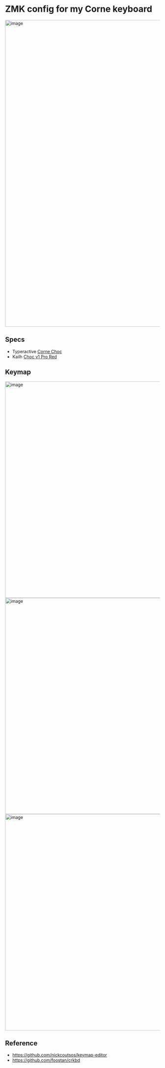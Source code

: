 # ZMK config for my Corne keyboard
<img width="999" alt="image" src="https://github.com/user-attachments/assets/55460277-b56a-470b-b6d3-e23377f96d40" />

## Specs
- Typeractive [Corne Choc](https://typeractive.xyz)
- Kailh [Choc v1 Pro Red](https://www.boardsource.xyz/products/choc-brown)

## Keymap
<img width="705" alt="image" src="https://github.com/user-attachments/assets/8b17a136-3559-470f-9c64-2892b3fc9634" />

<img width="704" alt="image" src="https://github.com/user-attachments/assets/8bd8f448-4ac1-4d68-9a9a-a9b632bdc688" />

<img width="705" alt="image" src="https://github.com/user-attachments/assets/2cba20cf-fc07-4463-b7c0-3246d76c35cd" />

## Reference
- https://github.com/nickcoutsos/keymap-editor
- https://github.com/foostan/crkbd
